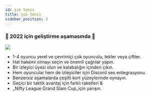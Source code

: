 ```yaml
---
id: şık tenis
title: şık tenis
sidebar_position: 3
---
```


### 🚧 2022 için geliştirme aşamasında 🚧

![](/img/NiftyTennis.jpeg)

- 1-4 oyuncu yerel ve çevrimiçi çok oyunculu, tekler veya çiftler.
- Hat hakemi olmayı seçin ve önemli çağrılar yapın.
- Bir izleyici üyesi olun ve kalabalığın içinden çıkın.
- Hem oyuncular hem de izleyiciler için Discord ses entegrasyonu.
- Benzersiz aşamalarda çeşitli kort yüzeylerinde oynayın.
- Geçici bir taktik avantaj için farklı raketleri &
- _Nifty League Grand Slam Cup_için yarışın.
